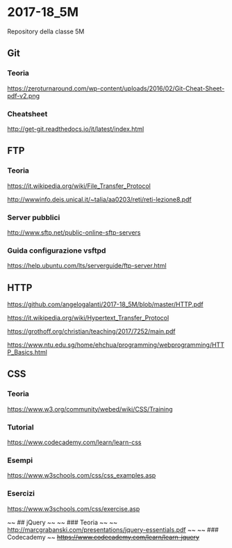 # 2017-18_5M
Repository della classe 5M

## Git
### Teoria
https://zeroturnaround.com/wp-content/uploads/2016/02/Git-Cheat-Sheet-pdf-v2.png

### Cheatsheet
http://get-git.readthedocs.io/it/latest/index.html


## FTP
### Teoria
https://it.wikipedia.org/wiki/File_Transfer_Protocol

http://wwwinfo.deis.unical.it/~talia/aa0203/reti/reti-lezione8.pdf
### Server pubblici
http://www.sftp.net/public-online-sftp-servers
### Guida configurazione vsftpd 
https://help.ubuntu.com/lts/serverguide/ftp-server.html

## HTTP
https://github.com/angelogalanti/2017-18_5M/blob/master/HTTP.pdf

https://it.wikipedia.org/wiki/Hypertext_Transfer_Protocol

https://grothoff.org/christian/teaching/2017/7252/main.pdf

https://www.ntu.edu.sg/home/ehchua/programming/webprogramming/HTTP_Basics.html


## CSS
### Teoria
https://www.w3.org/community/webed/wiki/CSS/Training
### Tutorial
https://www.codecademy.com/learn/learn-css
### Esempi
https://www.w3schools.com/css/css_examples.asp
### Esercizi
https://www.w3schools.com/css/exercise.asp

~~ ## jQuery ~~
~~ ### Teoria ~~
~~ http://marcgrabanski.com/presentations/jquery-essentials.pdf ~~
~~ ### Codecademy ~~
~~https://www.codecademy.com/learn/learn-jquery~~

